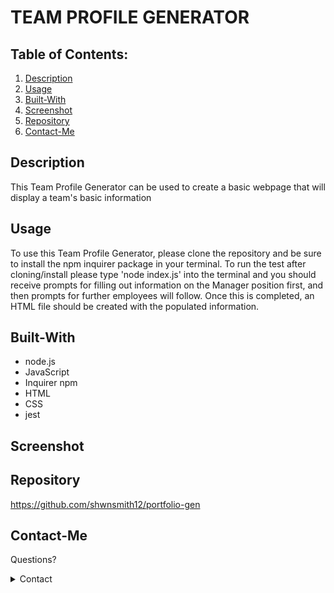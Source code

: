 # TEAM PROFILE GENERATOR

## Table of Contents:

1. [Description](#Description)
2. [Usage](#Usage)
3. [Built-With](#Built-With)
4. [Screenshot](#Screenshot)
5. [Repository](#Repository)
6. [Contact-Me](#Contact-Me)

## Description
This Team Profile Generator can be used to create a basic webpage that will display a team's basic information

## Usage
To use this Team Profile Generator, please clone the repository and be sure to install the npm inquirer package in your terminal. To run the test after cloning/install please type 'node index.js' into the terminal and you should receive prompts for filling out information on the Manager position first, and then prompts for further employees will follow. Once this is completed, an HTML file should be created with the populated information.

## Built-With
* node.js
* JavaScript
* Inquirer npm
* HTML
* CSS
* jest

## Screenshot


## Repository
https://github.com/shwnsmith12/portfolio-gen

## Contact-Me

Questions?

<details>
    <summary>Contact</summary>
    shwnsmith12@gmail.com <br>
</details>
